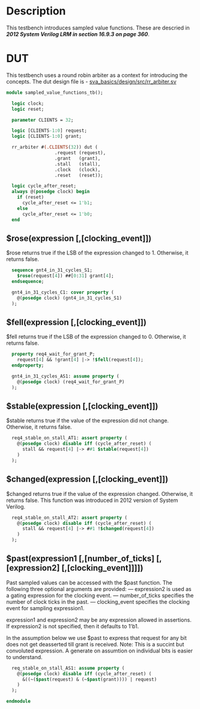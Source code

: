 # Description
This testbench introduces sampled value functions.
These are descried in **_2012 System Verilog LRM in section 16.9.3 on page 360_**.

# DUT
This testbench uses a round robin arbiter as a context for introducing the
concepts. The dut design file is -
[sva_basics/design/src/rr_arbiter.sv](https://github.com/openformal/sva_basics/blob/master/design/docs/rr_arbiter.md)

```sv
module sampled_value_functions_tb();

  logic clock;
  logic reset;

  parameter CLIENTS = 32;

  logic [CLIENTS-1:0] request;
  logic [CLIENTS-1:0] grant;

  rr_arbiter #(.CLIENTS(32)) dut (
                  .request (request),
                  .grant   (grant),
                  .stall   (stall),
                  .clock   (clock),
                  .reset   (reset));

  logic cycle_after_reset;
  always @(posedge clock) begin
    if (reset)
      cycle_after_reset <= 1'b1;
    else
      cycle_after_reset <= 1'b0;
  end

```
## $rose(expression [,[clocking_event]])
$rose returns true if the LSB of the expression changed to 1.
Otherwise, it returns false.
```sv
  sequence gnt4_in_31_cycles_S1;
    $rose(request[4]) ##[0:31] grant[4];
  endsequence;

  gnt4_in_31_cycles_C1: cover property (
    @(posedge clock) (gnt4_in_31_cycles_S1)
  );

```
## $fell(expression [,[clocking_event]])
$fell returns true if the LSB of the expression changed to 0.
Otherwise, it returns false.
```sv
  property req4_wait_for_grant_P;
    request[4] && !grant[4] |-> !$fell(request[4]);
  endproperty;

  gnt4_in_31_cycles_AS1: assume property (
    @(posedge clock) (req4_wait_for_grant_P)
  );

```
## $stable(expression [,[clocking_event]])
$stable returns true if the value of the expression did not change.
Otherwise, it returns false.
```sv
  req4_stable_on_stall_AT1: assert property (
    @(posedge clock) disable iff (cycle_after_reset) (
      stall && request[4] |-> ##1 $stable(request[4])
    )
  );

```
## $changed(expression [,[clocking_event]])
$changed returns true if the value of the expression changed.
Otherwise, it returns false.
This function was introduced in 2012 version of System Verilog.
```sv
  req4_stable_on_stall_AT2: assert property (
    @(posedge clock) disable iff (cycle_after_reset) (
      stall && request[4] |-> ##1 !$changed(request[4])
    )
  );

```
## $past(expression1 [,[number_of_ticks] [,[expression2] [,[clocking_event]]]])

Past sampled values can be accessed with the $past function.
The following three optional arguments are provided:
— expression2 is used as a gating expression for the clocking event.
— number_of_ticks specifies the number of clock ticks in the past.
— clocking_event specifies the clocking event for sampling expression1.

expression1 and expression2 may be any expression allowed in assertions.
If expression2 is not specified, then it defaults to 1'b1.

In the assumption below we use $past to express that request for any bit does
not get deasserted till grant is received.
Note: This is a succint but convoluted expression. A generate on assumtion on
individual bits is easier to understand.
```sv
  req_stable_on_stall_AS1: assume property (
    @(posedge clock) disable iff (cycle_after_reset) (
      &((~($past(request) & (~$past(grant)))) | request)
    )
  );

endmodule
```

